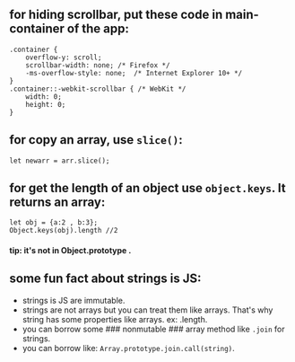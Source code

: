 ## for hiding scrollbar, put these code in main-container of the app:

```
.container {
    overflow-y: scroll;
    scrollbar-width: none; /* Firefox */
    -ms-overflow-style: none;  /* Internet Explorer 10+ */
}
.container::-webkit-scrollbar { /* WebKit */
    width: 0;
    height: 0;
}
```

## for copy an array, use `slice()`:

```
let newarr = arr.slice();
```

## for get the length of an object use `object.keys`. It returns an array:

```
let obj = {a:2 , b:3};
Object.keys(obj).length //2
```
#### tip: it's not in Object.prototype .


## some fun fact about strings is JS:

- strings is JS are immutable.
- strings are not arrays but you can treat them like arrays. That's why string has some properties like arrays. ex: .length.
- you can borrow some ### nonmutable ### array method like `.join` for strings.
- you can borrow like: `Array.prototype.join.call(string)`.